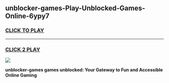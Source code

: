 
## unblocker-games-Play-Unblocked-Games-Online-6ypy7
<h3>
<a href="https://premium76.site?title=unblocker-games&ref=25A">CLICK TO PLAY</a></h3>
<hr>

<h3>
<a href="https://premium76.site?title=unblocker-games&ref=25A">CLICK 2 PLAY</a>
  
</h3>

<a href="https://premium76.site?title=unblocker-games&ref=25A"><img src="https://clearcache.store/games.png"></a>


**unblocker-games games unblocked: Your Gateway to Fun and Accessible Online Gaming**
